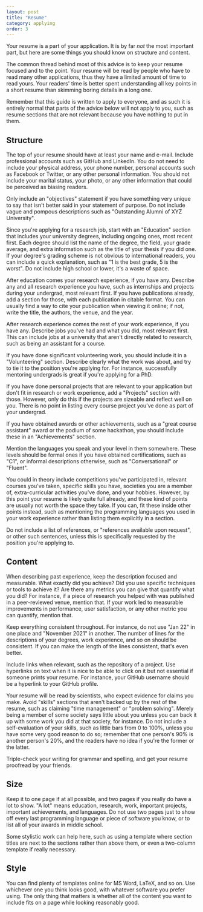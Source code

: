```yaml
---
layout: post
title: "Resume"
category: applying
order: 3
---
```


Your resume is a part of your application.
It is by far _not_ the most important part, but here are some things you should know on structure and content.

The common thread behind most of this advice is to keep your resume focused and to the point.
Your resume will be read by people who have to read many other applications, thus they have a limited amount of time to read yours.
Your readers' time is better spent understanding all key points in a short resume than skimming boring details in a long one.

Remember that this guide is written to apply to everyone, and as such it is entirely normal that parts of the advice below will not apply to you,
such as resume sections that are not relevant because you have nothing to put in them.


## Structure

The top of your resume should have at least your name and e-mail.
Include professional accounts such as GitHub and LinkedIn.
You do not need to include your physical address, your phone number, personal accounts such as Facebook or Twitter, or any other personal information.
You should not include your marital status, your photo, or any other information that could be perceived as biasing readers.

Only include an "objectives" statement if you have something very unique to say that isn't better said in your statement of purpose.
Do not include vague and pompous descriptions such as "Outstanding Alumni of XYZ University".

Since you're applying for a research job, start with an "Education" section that includes your university degrees, including ongoing ones, most recent first.
Each degree should list the name of the degree, the field, your grade average, and extra information such as the title of your thesis if you did one.
If your degree's grading scheme is not obvious to international readers, you can include a quick explanation, such as "1 is the best grade, 5 is the worst".
Do not include high school or lower, it's a waste of space.

After education comes your research experience, if you have any.
Describe any and all research experience you have, such as internships and projects during your undergrad, most relevant first.
If you have publications already, add a section for those, with each publication in citable format.
You can usually find a way to cite your publication when viewing it online; if not, write the title, the authors, the venue, and the year.

After research experience comes the rest of your work experience, if you have any.
Describe jobs you've had and what you did, most relevant first.
This can include jobs at a university that aren't directly related to research, such as being an assistant for a course.

If you have done significant volunteering work, you should include it in a "Volunteering" section.
Describe clearly what the work was about, and try to tie it to the position you're applying for.
For instance, successfully mentoring undergrads is great if you're applying for a PhD.

If you have done personal projects that are relevant to your application but don't fit in research or work experience,
add a "Projects" section with those.
However, only do this if the projects are sizeable and reflect well on you.
There is no point in listing every course project you've done as part of your undergrad.

If you have obtained awards or other achievements, such as a "great course assistant" award or the podium of some hackathon,
you should include these in an "Achievements" section.

Mention the languages you speak and your level in them somewhere.
These levels should be formal ones if you have obtained certifications, such as "C1", or informal descriptions otherwise, such as "Conversational" or "Fluent".

You could in theory include competitions you've participated in, relevant courses you've taken, specific skills you have,
societies you are a member of, extra-curricular activities you've done, and your hobbies.
However, by this point your resume is likely quite full already, and these kind of points are usually not worth the space they take.
If you can, fit these inside other points instead, such as mentioning the programming languages you used in your work experience rather than listing them explicitly in a section.

Do not include a list of references, or "references available upon request", or other such sentences, unless this is specifically requested by the position you're applying to.


## Content

When describing past experience, keep the description focused and measurable.
What exactly did you achieve? Did you use specific techniques or tools to achieve it? Are there any metrics you can give that quantify what you did?
For instance, if a piece of research you helped with was published in a peer-reviewed venue, mention that.
If your work led to measurable improvements in performance, user satisfaction, or any other metric you can quantify, mention that.

Keep everything consistent throughout.
For instance, do not use "Jan 22" in one place and "November 2021" in another.
The number of lines for the descriptions of your degrees, work experience, and so on should be consistent.
If you can make the length of the lines consistent, that's even better.

Include links when relevant, such as the repository of a project.
Use hyperlinks on text when it is nice to be able to click on it but not essential if someone prints your resume.
For instance, your GitHub username should be a hyperlink to your GitHub profile.

Your resume will be read by scientists, who expect evidence for claims you make.
Avoid "skills" sections that aren't backed up by the rest of the resume, such as claiming "time management" or "problem solving".
Merely being a member of some society says little about you unless you can back it up with some work you did at that society, for instance.
Do not include a self-evaluation of your skills, such as little bars from 0 to 100%, unless you have some very good reason to do so;
remember that one person's 90% is another person's 20%, and the readers have no idea if you're the former or the latter.

Triple-check your writing for grammar and spelling, and get your resume proofread by your friends.


## Size

Keep it to one page if at all possible, and two pages if you really do have a lot to show.
"A lot" means education, research, work, important projects, important achievements, and languages.
Do not use two pages just to show off every last programming language or piece of software you know, or to list all of your awards in middle school.

Some stylistic work can help here, such as using a template where section titles are next to the sections rather than above them,
or even a two-column template if really necessary.


## Style

You can find plenty of templates online for MS Word, LaTeX, and so on.
Use whichever one you think looks good, with whatever software you prefer using.
The only thing that matters is whether all of the content you want to include fits on a page while looking reasonably good.
